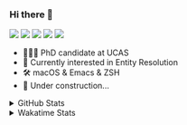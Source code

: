 ### Hi there 👋

[![](https://img.shields.io/badge/-Email-325180?logo=maildotru&logoColor=white&style=flat-square)](mailto:hi@wang.tianshu.me)
[![](https://img.shields.io/badge/-GitHub-black?logo=GitHub&style=flat-square)](https://github.com/tshu-w)
[![](https://img.shields.io/badge/-Telegram-26a5e4?labelColor=fafafa&logo=telegram&style=flat-square)](https://t.me/tshu_w) 
[![](https://img.shields.io/badge/-Twitter-1da1f2?logo=Twitter&logoColor=white&style=flat-square)](https://twitter.com/tshu_w)
[![](https://komarev.com/ghpvc/?username=tshu-w&color=blueviolet&style=flat-square)]()



- 🧑🏻‍🎓 PhD candidate at UCAS
- 🔭 Currently interested in Entity Resolution
- 🛠 macOS & Emacs & ZSH
- 🚧 Under construction...

<details>

<summary>GitHub Stats</summary>

![Tianshu's GitHub stats](https://github-readme-stats.vercel.app/api?username=tshu-w&show_icons=true&theme=buefy&count_private=true)
  
</details>


<details>
  <summary>Wakatime Stats</summary>

  Currently, files accessed by tramp cannot be tracked by wakatime, see https://github.com/wakatime/wakatime-mode/issues/27
  <br>
  
<!--START_SECTION:waka-->
![Code Time](http://img.shields.io/badge/Code%20Time-6%2C260%20hrs%2049%20mins-blue)

**I'm an Early 🐤** 

```text
🌞 Morning       97 commits       █████░░░░░░░░░░░░░░░░░░░░   23.26 % 
🌆 Daytime      189 commits       ███████████░░░░░░░░░░░░░░   45.32 % 
🌃 Evening      116 commits       ███████░░░░░░░░░░░░░░░░░░   27.82 % 
🌙 Night         15 commits       █░░░░░░░░░░░░░░░░░░░░░░░░   03.60 % 

```
📅 **I'm Most Productive on Friday** 

```text
Monday          55 commits       ███░░░░░░░░░░░░░░░░░░░░░░   13.19 % 
Tuesday         92 commits       █████░░░░░░░░░░░░░░░░░░░░   22.06 % 
Wednesday       48 commits       ███░░░░░░░░░░░░░░░░░░░░░░   11.51 % 
Thursday        42 commits       ██░░░░░░░░░░░░░░░░░░░░░░░   10.07 % 
Friday          96 commits       █████░░░░░░░░░░░░░░░░░░░░   23.02 % 
Saturday        40 commits       ██░░░░░░░░░░░░░░░░░░░░░░░   09.59 % 
Sunday          44 commits       ██░░░░░░░░░░░░░░░░░░░░░░░   10.55 % 

```


📊 **This Week I Spent My Time On** 

```text
💬 Programming Languages: 
sh                       14 hrs 45 mins      █████████████████████████   100.00 % 

🔥 Editors: 
Zsh                      14 hrs 45 mins      █████████████████████████   100.00 % 

🐱‍💻 Projects: 
Terminal                 8 hrs 31 mins       ██████████████░░░░░░░░░░░   57.79 % 
universal-blocker        5 hrs 47 mins       █████████░░░░░░░░░░░░░░░░   39.18 % 
dotfiles                 22 mins             ░░░░░░░░░░░░░░░░░░░░░░░░░   02.49 % 
homebrew-cask            1 min               ░░░░░░░░░░░░░░░░░░░░░░░░░   00.22 % 
Homebrew                 1 min               ░░░░░░░░░░░░░░░░░░░░░░░░░   00.14 % 

💻 Operating System: 
Mac                      7 hrs 29 mins       ████████████░░░░░░░░░░░░░   50.74 % 
Linux                    7 hrs 16 mins       ████████████░░░░░░░░░░░░░   49.26 % 

```

**I Mostly Code in Python** 

```text
Python                   11 repos            ████████████░░░░░░░░░░░░░   50.00 % 
HTML                     2 repos             ██░░░░░░░░░░░░░░░░░░░░░░░   09.09 % 
Emacs Lisp               2 repos             ██░░░░░░░░░░░░░░░░░░░░░░░   09.09 % 
JavaScript               2 repos             ██░░░░░░░░░░░░░░░░░░░░░░░   09.09 % 
TeX                      2 repos             ██░░░░░░░░░░░░░░░░░░░░░░░   09.09 % 

```



 Last Updated on 16/02/2023 08:06:36 UTC
<!--END_SECTION:waka-->
</details>
